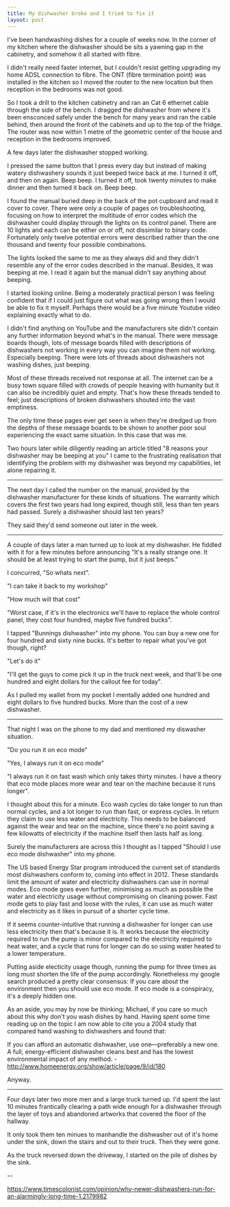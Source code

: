 ```yaml
---
title: My dishwasher broke and I tried to fix it
layout: post
---
```


I've been handwashing dishes for a couple of weeks now. In the corner of my kitchen where the dishwasher should be sits a yawning gap in the cabinetry, and somehow it all started with fibre.

<!--more-->

I didn't really need faster internet, but I couldn't resist getting upgrading my home ADSL connection to fibre. The ONT (fibre termination point) was installed in the kitchen so I moved the router to the new location but then reception in the bedrooms was not good.

So I took a drill to the kitchen cabinetry and ran an Cat 6 ethernet cable through the side of the bench. I dragged the dishwasher from where it's been ensconced safely under the bench for many years and ran the cable behind, then around the front of the cabinets and up to the top of the fridge. The router was now within 1 metre of the geometric center of the house and reception in the bedrooms improved.

A few days later the dishwasher stopped working.

I pressed the same button that I press every day but instead of making watery dishwashery sounds it just beeped twice back at me. I turned it off, and then on again. Beep beep. I turned it off, took twenty minutes to make dinner and then turned it back on. Beep beep.

I found the manual buried deep in the back of the pot cupboard and read it cover to cover. There were only a couple of pages on troubleshooting, focusing on how to interpret the multitude of error codes which the dishwasher could display through the lights on its control panel. There are 10 lights and each can be either on or off, not dissimilar to binary code. Fortunately only twelve potential errors were described rather than the one thousand and twenty four possible combinations.

The lights looked the same to me as they always did and they didn't resemble any of the error codes described in the manual. Besides, it was beeping at me. I read it again but the manual didn't say anything about beeping.

I started looking online. Being a moderately practical person I was feeling confident that if I could just figure out what was going wrong then I would be able to fix it myself. Perhaps there would be a five minute Youtube video explaining exactly what to do.

I didn't find anything on YouTube and the manufacturers site didn't contain any further information beyond what's in the manual. There were message boards though, lots of message boards filled with descriptions of dishwashers not working in every way you can imagine them not working. Especially beeping. There were lots of threads about dishwashers not washing dishes, just beeping.

Most of these threads received not response at all. The internet can be a busy town square filled with crowds of people heaving with humanity but it can also be incredibly quiet and empty. That's how these threads tended to feel; just descriptions of broken dishwashers shouted into the vast emptiness.

The only time these pages ever get seen is when they're dredged up from the depths of these message boards to be shown to another poor soul experiencing the exact same situation. In this case that was me.

Two hours later while diligently reading an article titled "8 reasons your dishwasher may be beeping at you" I came to the frustrating realisation that identifying the problem with my dishwasher was beyond my capabilities, let alone repairing it.

****

The next day I called the number on the manual, provided by the dishwasher manufacturer for these kinds of situations. The warranty which covers the first two years had long expired, though still, less than ten years had passed. Surely a dishwasher should last ten years?

They said they'd send someone out later in the week.

****

A couple of days later a man turned up to look at my dishwasher. He fiddled with it for a few minutes before announcing "It's a really strange one. It should be at least trying to start the pump, but it just beeps." 

I concurred, "So whats next".

"I can take it back to my workshop"

"How much will that cost"

"Worst case, if it's in the electronics we'll have to replace the whole control panel, they cost four hundred, maybe five fundred bucks".

I tapped "Bunnings dishwasher" into my phone. You can buy a new one for four hundred and sixty nine bucks. It's better to repair what you've got though, right?

"Let's do it"

"I'll get the guys to come pick it up in the truck next week, and that'll be one hundred and eight dollars for the callout fee for today".

As I pulled my wallet from my pocket I mentally added one hundred and eight dollars to five hundred bucks. More than the cost of a new dishwasher.

****

That night I was on the phone to my dad and mentioned my diswasher situation.

"Do you run it on eco mode"

"Yes, I always run it on eco mode"

"I always run it on fast wash which only takes thirty minutes. I have a theory that eco mode places more wear and tear on the machine because it runs longer".

I thought about this for a minute. Eco wash cycles do take longer to run than normal cycles, and a lot longer to run than fast, or express cycles. In return they claim to use less water and electricity. This needs to be balanced against the wear and tear on the machine, since there's no point saving a few kilowatts of electricity if the machine itself then lasts half as long.

Surely the manufacturers are across this I thought as I tapped "Should I use eco mode dishwasher" into my phone.

The US based Energy Star program introduced the current set of standards most dishwashers conform to, coming into effect in 2012. These standards limit the amount of water and electricity dishwashers can use in normal modes. Eco mode goes even further, minimising as much as possible the water and electricity usage without compromising on cleaning power. Fast mode gets to play fast and loose with the rules, it can use as much water and electricity as it likes in pursuit of a shorter cycle time.

If it seems counter-intuitive that running a dishwasher for longer can use less electricity then that's because it is. It works because the electricity required to run the pump is minor compared to the electricity required to heat water, and a cycle that runs for longer can do so using water heated to a lower temperature.

Putting aside electicity usage though, running the pump for three times as long must shorten the life of the pump accordingly. Nonetheless my google search produced a pretty clear consensus: If you care about the environment then you should use eco mode. If eco mode is a conspiracy, it's a deeply hidden one.

As an aside, you may by now be thinking; Michael, if you care so much about this why don't you wash dishes by hand. Having spent some time reading up on the topic I am now able to cite you a 2004 study that compared hand washing to dishwashers and found that:

<div class="blockquote">
If you can afford an automatic dishwasher, use one—preferably a new one. A full, energy-efficient dishwasher cleans best and has the lowest environmental impact of any method. - <a href="http://www.homeenergy.org/show/article/page/9/id/180">http://www.homeenergy.org/show/article/page/9/id/180</a>
</div>


Anyway.

****

Four days later two more men and a large truck turned up. I'd spent the last 10 minutes frantically clearing a path wide enough for a dishwasher through the layer of toys and abandoned artworks that covered the floor of the hallway.

It only took them ten minues to manhandle the dishwasher out of it's home under the sink, down the stairs and out to their truck. Then they were gone.

As the truck reversed down the driveway, I started on the pile of dishes by the sink.

--



https://www.timescolonist.com/opinion/why-newer-dishwashers-run-for-an-alarmingly-long-time-1.2179982